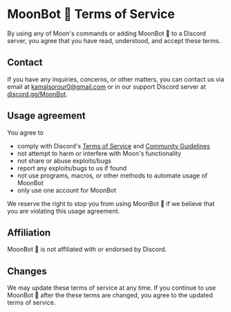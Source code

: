# MoonBot 🌛 Terms of Service
By using any of Moon's commands or adding MoonBot 🌛 to a Discord server, you agree that you have read, understood, and accept these terms.

## Contact
If you have any inquiries, concerns, or other matters, you can contact us via email at <kamalsorour0@gmail.com> or in our support Discord server at [discord.gg/MoonBot](https://discord.gg/Ra8XWz632H).

## Usage agreement
You agree to
- comply with Discord's [Terms of Service](https://discord.com/terms) and [Community Guidelines](https://discord.com/guidelines)
- not attempt to harm or interfere with Moon's functionality
- not share or abuse exploits/bugs
- report any exploits/bugs to us if found
- not use programs, macros, or other methods to automate usage of MoonBot 
- only use one account for MoonBot 

We reserve the right to stop you from using MoonBot 🌛 if we believe that you are violating this usage agreement.

## Affiliation
MoonBot 🌛 is not affiliated with or endorsed by Discord.

## Changes
We may update these terms of service at any time. If you continue to use MoonBot 🌛 after the these terms are changed, you agree to the updated terms of service.
